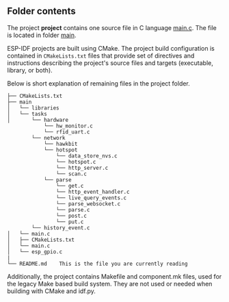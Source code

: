 
## Folder contents

The project **project** contains one source file in C language [main.c](main/main.c). The file is located in folder [main](main).

ESP-IDF projects are built using CMake. The project build configuration is contained in `CMakeLists.txt`
files that provide set of directives and instructions describing the project's source files and targets
(executable, library, or both). 

Below is short explanation of remaining files in the project folder.

```
├── CMakeLists.txt
├── main
│   └── libraries
│   └── tasks
│       └── hardware
            └── hw_monitor.c
            └── rfid_uart.c
        └── network
            └── hawkbit
            └── hotspot
                └── data_store_nvs.c
                └── hotspot.c
                └── http_server.c
                └── scan.c
            └── parse
                └── get.c
                └── http_event_handler.c
                └── live_query_events.c
                └── parse_websocket.c
                └── parse.c
                └── post.c
                └── put.c
        └── history_event.c
│   └── main.c
│   ├── CMakeLists.txt
│   └── main.c
│   └── esp_gpio.c
|  
└── README.md    This is the file you are currently reading
```
Additionally, the project contains Makefile and component.mk files, used for the legacy Make based build system. 
They are not used or needed when building with CMake and idf.py.

